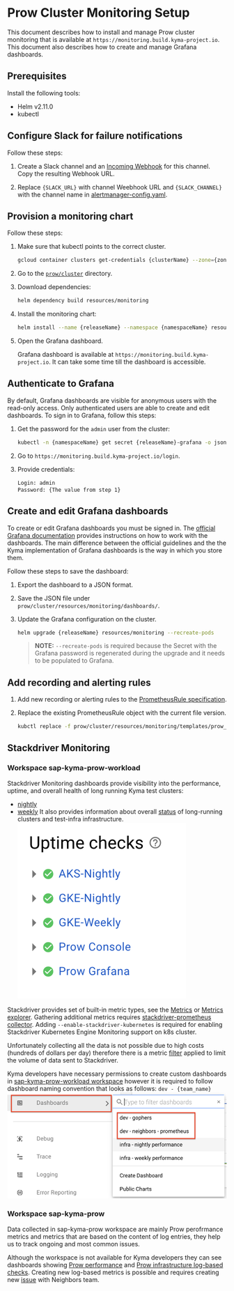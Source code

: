 # Prow Cluster Monitoring Setup

This document describes how to install and manage Prow cluster monitoring that is available at `https://monitoring.build.kyma-project.io`. This document also describes how to create and manage Grafana dashboards.

## Prerequisites

Install the following tools:

- Helm v2.11.0
- kubectl

## Configure Slack for failure notifications

Follow these steps:

1. Create a Slack channel and an [Incoming Webhook](https://api.slack.com/incoming-webhooks) for this channel. Copy the resulting Webhook URL.

2. Replace `{SLACK_URL}` with channel Weebhook URL and `{SLACK_CHANNEL}` with the channel name in [alertmanager-config.yaml](../../prow/cluster/resources/monitoring/alertmanager-config.yaml).

## Provision a monitoring chart

Follow these steps:

1. Make sure that kubectl points to the correct cluster.
   
   ```bash
   gcloud container clusters get-credentials {clusterName} --zone={zoneName} --project={projectName}
   ```

2. Go to the [`prow/cluster`](../../prow/cluster) directory.

3. Download dependencies:
   
   ```bash
   helm dependency build resources/monitoring
   ```

4. Install the monitoring chart:

   ```bash
   helm install --name {releaseName} --namespace {namespaceName} resources/monitoring -f values.yaml,prometheus-config.yaml,alertmanager-config.yaml,grafana-config.yaml
   ```

5. Open the Grafana dashboard.
   
   Grafana dashboard is available at `https://monitoring.build.kyma-project.io`. It can take some time till the dashboard is accessible.

## Authenticate to Grafana

By default, Grafana dashboards are visible for anonymous users with the read-only access. Only authenticated users are able to create and edit dashboards. To sign in to Grafana, follow this steps:

1. Get the password for the `admin` user from the cluster:

   ```bash
   kubectl -n {namespaceName} get secret {releaseName}-grafana -o jsonpath="{.data.admin-password}" | base64 -D
   ```

2. Go to `https://monitoring.build.kyma-project.io/login`.

3. Provide credentials:

   ```
   Login: admin
   Password: {The value from step 1}
   ```

## Create and edit Grafana dashboards

To create or edit Grafana dashboards you must be signed in. The [official Grafana documentation](http://docs.grafana.org/guides/getting_started/) provides instructions on how to work with the dashboards. The main difference between the official guidelines and the the Kyma implementation of Grafana dashboards is the way in which you store them.

Follow these steps to save the dashboard:

1. Export the dashboard to a JSON format.

2. Save the JSON file under `prow/cluster/resources/monitoring/dashboards/`.

3. Update the Grafana configuration on the cluster.
   
   ```bash
   helm upgrade {releaseName} resources/monitoring --recreate-pods
   ```

   > **NOTE:** `--recreate-pods` is required because the Secret with the Grafana password is regenerated during the upgrade and it needs to be populated to Grafana.

## Add recording and alerting rules

1. Add new recording or alerting rules to the [PrometheusRule specification](../../prow/cluster/resources/monitoring/templates/prow_prometheusrules.yaml).

2. Replace the existing PrometheusRule object with the current file version.
   ```bash
   kubctl replace -f prow/cluster/resources/monitoring/templates/prow_prometheusrules.yaml
   ```
## Stackdriver Monitoring

### Workspace sap-kyma-prow-workload

Stackdriver Monitoring dashboards provide visibility into the performance, uptime, and overall health of long running Kyma test clusters:
 - [nightly](https://app.google.stackdriver.com/dashboards/2395169590273002360?project=sap-kyma-prow-workloads)
 - [weekly](https://app.google.stackdriver.com/dashboards/7169385145780812191?project=sap-kyma-prow-workloads)
 It also provides information about overall [status](https://app.google.stackdriver.com/uptime?project=sap-kyma-prow-workloads) of long-running clusters and test-infra infrastructure.
 ![msg](./assets/uptime-checks.png)


Stackdriver provides set of built-in metric types, see the [Metrics](https://cloud.google.com/monitoring/api/metrics) or [Metrics explorer](https://cloud.google.com/monitoring/charts/metrics-explorer). Gathering additional metrics requires [stackdriver-prometheus collector](https://cloud.google.com/monitoring/kubernetes-engine/prometheus). Adding `--enable-stackdriver-kubernetes` is required for enabling Stackdriver Kubernetes Engine Monitoring support on k8s cluster. 

Unfortunately collecting all the data is not possible due to high costs (hundreds of dollars per day) therefore there is a metric [filter](https://github.com/kyma-project/test-infra/blob/97f2b403f3e2ae6a4309da7e2293430f555442e8/prow/scripts/resources/prometheus-operator-stackdriver-patch.yaml#L14) applied to limit the volume of data sent to Stackdriver. 

Kyma developers have necessary permissions to create custom dashboards in [sap-kyma-prow-workload workspace](https://app.google.stackdriver.com/?project=sap-kyma-prow-workloads) however it is required to follow dashboard naming convention that looks as follows:
`dev - {team_name}`
![msg](./assets/dashboards.png)

### Workspace sap-kyma-prow

Data collected in sap-kyma-prow workspace are mainly Prow perofrmance metrics and metrics that are based on the content of log entries, they help us to track ongoing and most common issues.

Although the workspace is not available for Kyma developers they can see dashboards showing [Prow performance](https://storage.cloud.google.com/kyma-prow-logs/stats/index.html?authuser=1&orgonly=true) and [Prow infrastructure log-based checks](https://storage.cloud.google.com/kyma-prow-logs/stats/checks.html?authuser=1&orgonly=true). Creating new log-based metrics is possible and requires creating new [issue](https://github.com/kyma-project/test-infra/issues/new/choose) with Neighbors team.

